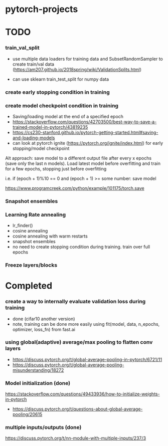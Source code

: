 # pytorch-projects

# TODO

### train_val_split
- use multiple data loaders for training data and SubsetRandomSampler to create train/val data (https://am207.github.io/2018spring/wiki/ValidationSplits.html)

- can use sklearn train_test_split for numpy data


### create early stopping condition in training

### create model checkpoint condition in training
-  Saving/loading model at the end of a specified epoch 
- https://stackoverflow.com/questions/42703500/best-way-to-save-a-trained-model-in-pytorch/43819235
- https://cs230-stanford.github.io/pytorch-getting-started.html#saving-and-loading-models
- can look at pytorch ignite (https://pytorch.org/ignite/index.html) for early stopping/model checkpoint

Alt approach: save model to a different output file after every x epochs (save only the last n models). Load latest model before overfitting and train for a few epochs, stopping just before overfitting

i.e. if (epoch + 1)%10 == 0 and (epoch + 1) >= some number:
        save model

https://www.programcreek.com/python/example/101175/torch.save

### Snapshot ensembles



### Learning Rate annealing
- lr_finder()
- cosine annealing
- cosine annealing with warm restarts
- snapshot ensembles
- no need to create stopping condition during training. train over full epochs

### Freeze layers/blocks


# Completed

### create a way to internally evaluate validation loss during training
- done (cifar10 another version)
- note, training can be done more easily using fit(model, data, n_epochs, optimizer, loss_fn) from fast.ai


### using global(adaptive) average/max pooling to flatten conv layers
- https://discuss.pytorch.org/t/global-average-pooling-in-pytorch/6721/11
- https://discuss.pytorch.org/t/global-average-pooling-misunderstanding/18272


### Model initialization (done)
https://stackoverflow.com/questions/49433936/how-to-initialize-weights-in-pytorch
- https://discuss.pytorch.org/t/questions-about-global-average-pooling/20615

### multiple inputs/outputs (done)
https://discuss.pytorch.org/t/nn-module-with-multiple-inputs/237/3



